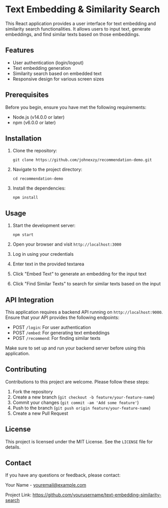 # Text Embedding & Similarity Search

This React application provides a user interface for text embedding and similarity search functionalities. It allows users to input text, generate embeddings, and find similar texts based on those embeddings.

## Features

- User authentication (login/logout)
- Text embedding generation
- Similarity search based on embedded text
- Responsive design for various screen sizes

## Prerequisites

Before you begin, ensure you have met the following requirements:

- Node.js (v14.0.0 or later)
- npm (v6.0.0 or later)

## Installation

1. Clone the repository:
   ```
   git clone https://github.com/johnexzy/recommendation-demo.git
   ```

2. Navigate to the project directory:
   ```
   cd recommendation-demo
   ```

3. Install the dependencies:
   ```
   npm install
   ```

## Usage

1. Start the development server:
   ```
   npm start
   ```

2. Open your browser and visit `http://localhost:3000`

3. Log in using your credentials

4. Enter text in the provided textarea

5. Click "Embed Text" to generate an embedding for the input text

6. Click "Find Similar Texts" to search for similar texts based on the input

## API Integration

This application requires a backend API running on `http://localhost:9000`. Ensure that your API provides the following endpoints:

- POST `/login`: For user authentication
- POST `/embed`: For generating text embeddings
- POST `/recommend`: For finding similar texts

Make sure to set up and run your backend server before using this application.

## Contributing

Contributions to this project are welcome. Please follow these steps:

1. Fork the repository
2. Create a new branch (`git checkout -b feature/your-feature-name`)
3. Commit your changes (`git commit -am 'Add some feature'`)
4. Push to the branch (`git push origin feature/your-feature-name`)
5. Create a new Pull Request

## License

This project is licensed under the MIT License. See the `LICENSE` file for details.

## Contact

If you have any questions or feedback, please contact:

Your Name - youremail@example.com

Project Link: https://github.com/yourusername/text-embedding-similarity-search
